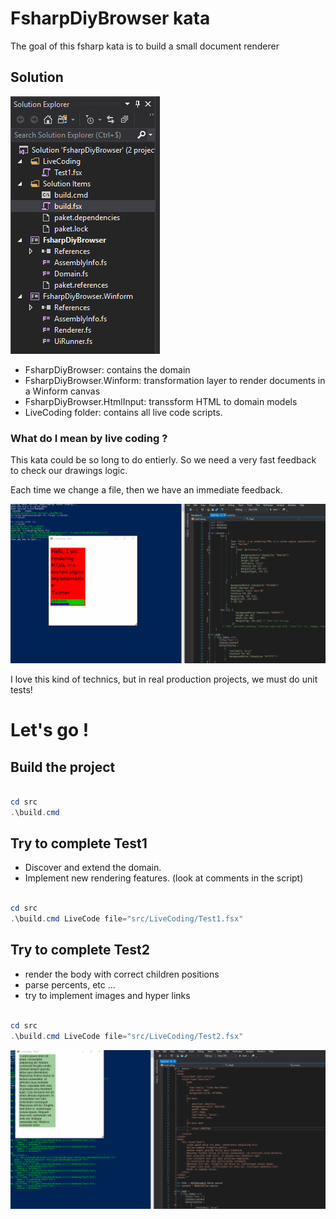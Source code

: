 # FsharpDiyBrowser kata

The goal of this fsharp kata is to build a small document renderer

## Solution

![solution](/docs/images/solution2.png)

- FsharpDiyBrowser: contains the domain
- FsharpDiyBrowser.Winform: transformation layer to render documents in a Winform canvas
- FsharpDiyBrowser.HtmlInput: transsform HTML to domain models
- LiveCoding folder: contains all live code scripts.

### What do I mean by live coding ?

This kata could be so long to do entierly.
So we need a very fast feedback to check our drawings logic.

Each time we change a file, then we have an immediate feedback.

![Livecode2](/docs/images/Livecode2.gif)


I love this kind of technics, but in real production projects, we must do unit tests!

# Let's go !

## Build the project

``` powershell

cd src
.\build.cmd

```

## Try to complete Test1

- Discover and extend the domain.
- Implement new rendering features. (look at comments in the script)

``` powershell

cd src
.\build.cmd LiveCode file="src/LiveCoding/Test1.fsx"

```

## Try to complete Test2

- render the body with correct children positions
- parse percents, etc ...
- try to implement images and hyper links

``` powershell

cd src
.\build.cmd LiveCode file="src/LiveCoding/Test2.fsx"

```
![Livecode3](/docs/images/Livecode3.gif)

